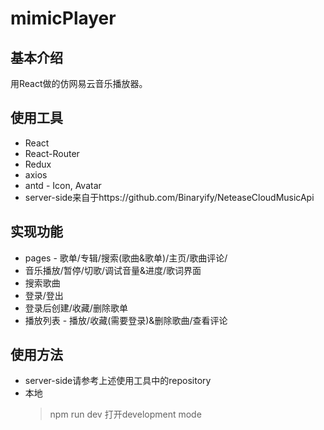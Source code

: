 # mimicPlayer
## 基本介绍
用React做的仿网易云音乐播放器。
## 使用工具
* React
* React-Router
* Redux
* axios
* antd - Icon, Avatar
* server-side来自于https://github.com/Binaryify/NeteaseCloudMusicApi
## 实现功能
* pages - 歌单/专辑/搜索(歌曲&歌单)/主页/歌曲评论/
* 音乐播放/暂停/切歌/调试音量&进度/歌词界面
* 搜索歌曲
* 登录/登出
* 登录后创建/收藏/删除歌单
* 播放列表 - 播放/收藏(需要登录)&删除歌曲/查看评论
## 使用方法
* server-side请参考上述使用工具中的repository
* 本地
  > npm run dev 打开development mode

